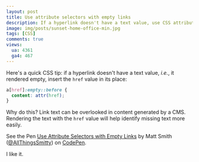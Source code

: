 ```yaml
---
layout: post
title: Use attribute selectors with empty links
description: If a hyperlink doesn't have a text value, use CSS attribute selectors to insert the href value in its place.
image: img/posts/sunset-home-office-min.jpg
tags: [CSS]
comments: true
views:
  ua: 4361
  ga4: 467
---
```


Here's a quick CSS tip: if a hyperlink doesn't have a text value, _i.e._, it rendered empty, insert the `href` value in its place:


```css
a[href]:empty::before {
  content: attr(href);
}
```
Why do this? Link text can be overlooked in content generated by a CMS. Rendering the text with the `href` value will help identify missing text more easily.

<div class="embed">
  <p data-height="450" data-theme-id="0" data-slug-hash="zBzXRx" data-default-tab="result" data-user="AllThingsSmitty" data-embed-version="2" data-pen-title="Use Attribute Selectors with Empty Links" class="codepen">See the Pen <a href="http://codepen.io/AllThingsSmitty/pen/zBzXRx/">Use Attribute Selectors with Empty Links</a> by Matt Smith (<a href="http://codepen.io/AllThingsSmitty">@AllThingsSmitty</a>) on <a href="http://codepen.io">CodePen</a>.</p>
  <script async src="https://production-assets.codepen.io/assets/embed/ei.js"></script>
</div>

I like it.
